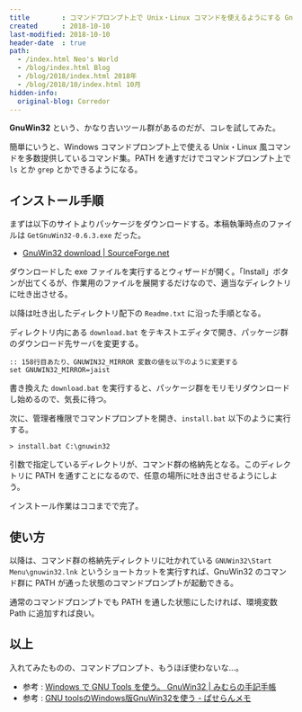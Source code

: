 ```yaml
---
title        : コマンドプロンプト上で Unix・Linux コマンドを使えるようにする GnuWin32
created      : 2018-10-10
last-modified: 2018-10-10
header-date  : true
path:
  - /index.html Neo's World
  - /blog/index.html Blog
  - /blog/2018/index.html 2018年
  - /blog/2018/10/index.html 10月
hidden-info:
  original-blog: Corredor
---
```


**GnuWin32** という、かなり古いツール群があるのだが、コレを試してみた。

簡単にいうと、Windows コマンドプロンプト上で使える Unix・Linux 風コマンドを多数提供しているコマンド集。PATH を通すだけでコマンドプロンプト上で `ls` とか `grep` とかできるようになる。

## インストール手順

まずは以下のサイトよりパッケージをダウンロードする。本稿執筆時点のファイルは `GetGnuWin32-0.6.3.exe` だった。

- [GnuWin32 download | SourceForge.net](https://sourceforge.net/projects/getgnuwin32/)

ダウンロードした exe ファイルを実行するとウィザードが開く。「Install」ボタンが出てくるが、作業用のファイルを展開するだけなので、適当なディレクトリに吐き出させる。

以降は吐き出したディレクトリ配下の `Readme.txt` に沿った手順となる。

ディレクトリ内にある `download.bat` をテキストエディタで開き、パッケージ群のダウンロード先サーバを変更する。

```batch
:: 158行目あたり、GNUWIN32_MIRROR 変数の値を以下のように変更する
set GNUWIN32_MIRROR=jaist
```

書き換えた `download.bat` を実行すると、パッケージ群をモリモリダウンロードし始めるので、気長に待つ。

次に、管理者権限でコマンドプロンプトを開き、`install.bat` 以下のように実行する。

```batch
> install.bat C:\gnuwin32
```

引数で指定しているディレクトリが、コマンド群の格納先となる。このディレクトリに PATH を通すことになるので、任意の場所に吐き出させるようにしよう。

インストール作業はココまでで完了。

## 使い方

以降は、コマンド群の格納先ディレクトリに吐かれている `GNUWin32\Start Menu\gnuwin32.lnk` というショートカットを実行すれば、GnuWin32 のコマンド群に PATH が通った状態のコマンドプロンプトが起動できる。

通常のコマンドプロンプトでも PATH を通した状態にしたければ、環境変数 Path に追加すれば良い。

## 以上

入れてみたものの、コマンドプロンプト、もうほぼ使わないな…。

- 参考 : [Windows で GNU Tools を使う。 GnuWin32 | みむらの手記手帳](http://mimumimu.net/blog/2011/05/19/windows-%E3%81%A7-gnu-tools-%E3%82%92%E4%BD%BF%E3%81%86%E3%80%82-gnuwin32/)
- 参考 : [GNU toolsのWindows版GnuWin32を使う - ぱせらんメモ](http://d.hatena.ne.jp/pasela/20090528/gnuwin32)
